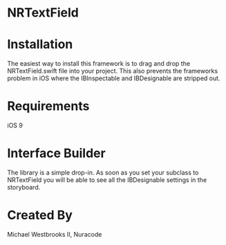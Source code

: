 # NRTextField

# Installation
The easiest way to install this framework is to drag and drop the NRTextField.swift file into your project. This also prevents the frameworks problem in iOS where the IBInspectable and IBDesignable are stripped out.

# Requirements
iOS 9

# Interface Builder
The library is a simple drop-in. As soon as you set your subclass to NRTextField you will be able to see all the IBDesignable settings in the storyboard.

# Created By
Michael Westbrooks II, Nuracode
